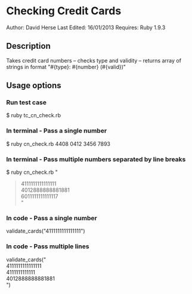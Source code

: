 # Checking Credit Cards
Author: David Herse
Last Edited: 16/01/2013
Requires: Ruby 1.9.3

## Description
Takes credit card numbers – checks type and validity – returns array of strings in format "#{type}: #{number} (#{valid})"  

## Usage options

### Run test case
$ ruby tc_cn_check.rb

### In terminal - Pass a single number
$ ruby cn_check.rb 4408 0412 3456 7893

### In terminal - Pass multiple numbers separated by line breaks
$ ruby cn_check.rb "  
> 4111111111111111    
> 4012888888881881  
> 6011111111111117  
> "

### In code - Pass a single number
validate_cards("4111111111111111")

### In code - Pass multiple lines
validate_cards("  
4111111111111111  
4111111111111  
4012888888881881  
")
